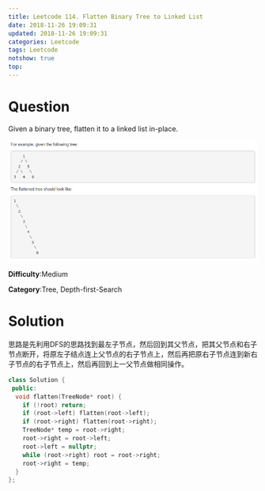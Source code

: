 ```yaml
---
title: Leetcode 114. Flatten Binary Tree to Linked List
date: 2018-11-26 19:09:31
updated: 2018-11-26 19:09:31
categories: Leetcode
tags: Leetcode
notshow: true
top:
---
```


# Question

Given a binary tree, flatten it to a linked list in-place.

![](/images/in-post/2018-11-26-Leetcode-114-Flatten-Binary-Tree-To-Linked-List/2018-11-26-18-30-40.png)

**Difficulty**:Medium

**Category**:Tree, Depth-first-Search

<!-- more -->

# Solution

思路是先利用DFS的思路找到最左子节点，然后回到其父节点，把其父节点和右子节点断开，将原左子结点连上父节点的右子节点上，然后再把原右子节点连到新右子节点的右子节点上，然后再回到上一父节点做相同操作。

```cpp
class Solution {
 public:
  void flatten(TreeNode* root) {
    if (!root) return;
    if (root->left) flatten(root->left);
    if (root->right) flatten(root->right);
    TreeNode* temp = root->right;
    root->right = root->left;
    root->left = nullptr;
    while (root->right) root = root->right;
    root->right = temp;
  }
};
```